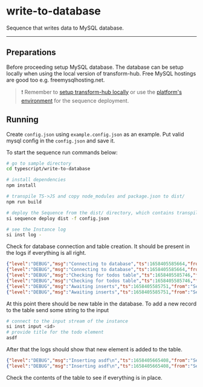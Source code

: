 # write-to-database

Sequence that writes data to MySQL database.

___

## Preparations

Before proceeding setup MySQL database. The database can be setup locally when using the local version of transform-hub. Free MySQL hostings are good too e.g. freemysqlhosting.net.

> ❗ Remember to [setup transform-hub locally](https://docs.scramjet.org/platform/self-hosted-installation) or use the [platform's environment](https://docs.scramjet.org/platform/quick-start) for the sequence deployment.

## Running

Create `config.json` using `example.config.json` as an example. Put valid mysql config in the `config.json` and save it.

To start the sequence run commands below:

```bash
# go to sample directory
cd typescript/write-to-database

# install dependencies
npm install

# transpile TS->JS and copy node_modules and package.json to dist/
npm run build

# deploy the Sequence from the dist/ directory, which contains transpiled code, package.json and node_modules
si sequence deploy dist -f config.json

# see the Instance log
si inst log -
```

Check for database connection and table creation. It should be present in the logs if everything is all right.

```json
{"level":"DEBUG","msg":"Connecting to database","ts":1658405585664,"from":"Sequence","Runner":{"id":"91c3ccb1-3a9d-46b7-bde2-7bfd693620f8"}}
{"level":"DEBUG","msg":"Connecting to database","ts":1658405585664,"from":"Sequence","CSIController":{"id":"91c3ccb1-3a9d-46b7-bde2-7bfd693620f8"}}
{"level":"DEBUG","msg":"Checking for todos table","ts":1658405585746,"from":"Sequence","Runner":{"id":"91c3ccb1-3a9d-46b7-bde2-7bfd693620f8"}}
{"level":"DEBUG","msg":"Checking for todos table","ts":1658405585746,"from":"Sequence","CSIController":{"id":"91c3ccb1-3a9d-46b7-bde2-7bfd693620f8"}}
{"level":"DEBUG","msg":"Awaiting inserts","ts":1658405585751,"from":"Sequence","Runner":{"id":"91c3ccb1-3a9d-46b7-bde2-7bfd693620f8"}}
{"level":"DEBUG","msg":"Awaiting inserts","ts":1658405585751,"from":"Sequence","CSIController":{"id":"91c3ccb1-3a9d-46b7-bde2-7bfd693620f8"}}
```

At this point there should be new table in the database. To add a new record to the table send some string to the input

```bash
# connect to the input stream of the instance
si inst input <id>
# provide title for the todo element
asdf
```

After that the logs should show that new element is added to the table.

```json
{"level":"DEBUG","msg":"Inserting asdf\n","ts":1658405665408,"from":"Sequence","Runner":{"id":"91c3ccb1-3a9d-46b7-bde2-7bfd693620f8"}}
{"level":"DEBUG","msg":"Inserting asdf\n","ts":1658405665408,"from":"Sequence","CSIController":{"id":"91c3ccb1-3a9d-46b7-bde2-7bfd693620f8"}}
```

Check the contents of the table to see if everything is in place.
